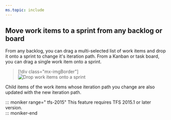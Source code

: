 ```yaml
---
ms.topic: include
---
```



<a id="assign-to-sprint"></a>

## Move work items to a sprint from any backlog or board

From any backlog, you can drag a multi-selected list of work items and drop it onto a sprint to change it's iteration path. From a Kanban or task board, you can drag a single work item onto a sprint. 

> [!div class="mx-imgBorder"]  
> ![Drop work items onto a sprint](/vsts/work/scrum/_img/sp-assign-to-sprints.png)  

Child items of the work items whose iteration path you change are also updated with the new iteration path. 

::: moniker range=" tfs-2015" 
This feature requires TFS 2015.1 or later version.    
::: moniker-end
